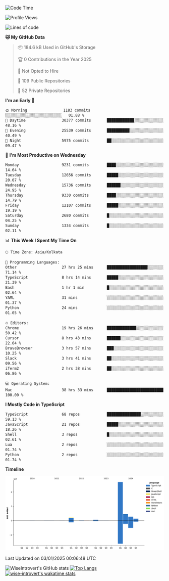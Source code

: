 <!--START_SECTION:waka-->
![Code Time](http://img.shields.io/badge/Code%20Time-2%2C063%20hrs%2025%20mins-blue)

![Profile Views](http://img.shields.io/badge/Profile%20Views-0-blue)

![Lines of code](https://img.shields.io/badge/From%20Hello%20World%20I%27ve%20Written-38.2%20million%20lines%20of%20code-blue)

**🐱 My GitHub Data** 

> 📦 184.6 kB Used in GitHub's Storage 
 > 
> 🏆 0 Contributions in the Year 2025
 > 
> 🚫 Not Opted to Hire
 > 
> 📜 109 Public Repositories 
 > 
> 🔑 52 Private Repositories 
 > 
**I'm an Early 🐤** 

```text
🌞 Morning                1183 commits        ░░░░░░░░░░░░░░░░░░░░░░░░░   01.88 % 
🌆 Daytime                30377 commits       ████████████░░░░░░░░░░░░░   48.16 % 
🌃 Evening                25539 commits       ██████████░░░░░░░░░░░░░░░   40.49 % 
🌙 Night                  5975 commits        ██░░░░░░░░░░░░░░░░░░░░░░░   09.47 % 
```
📅 **I'm Most Productive on Wednesday** 

```text
Monday                   9231 commits        ████░░░░░░░░░░░░░░░░░░░░░   14.64 % 
Tuesday                  12656 commits       █████░░░░░░░░░░░░░░░░░░░░   20.07 % 
Wednesday                15736 commits       ██████░░░░░░░░░░░░░░░░░░░   24.95 % 
Thursday                 9330 commits        ████░░░░░░░░░░░░░░░░░░░░░   14.79 % 
Friday                   12107 commits       █████░░░░░░░░░░░░░░░░░░░░   19.19 % 
Saturday                 2680 commits        █░░░░░░░░░░░░░░░░░░░░░░░░   04.25 % 
Sunday                   1334 commits        █░░░░░░░░░░░░░░░░░░░░░░░░   02.11 % 
```


📊 **This Week I Spent My Time On** 

```text
🕑︎ Time Zone: Asia/Kolkata

💬 Programming Languages: 
Other                    27 hrs 25 mins      ██████████████████░░░░░░░   71.14 % 
TypeScript               8 hrs 14 mins       █████░░░░░░░░░░░░░░░░░░░░   21.39 % 
Bash                     1 hr 1 min          █░░░░░░░░░░░░░░░░░░░░░░░░   02.64 % 
YAML                     31 mins             ░░░░░░░░░░░░░░░░░░░░░░░░░   01.37 % 
Python                   24 mins             ░░░░░░░░░░░░░░░░░░░░░░░░░   01.05 % 

🔥 Editors: 
Chrome                   19 hrs 26 mins      █████████████░░░░░░░░░░░░   50.42 % 
Cursor                   8 hrs 43 mins       ██████░░░░░░░░░░░░░░░░░░░   22.64 % 
BraveBrowser             3 hrs 57 mins       ███░░░░░░░░░░░░░░░░░░░░░░   10.25 % 
Slack                    3 hrs 41 mins       ██░░░░░░░░░░░░░░░░░░░░░░░   09.56 % 
iTerm2                   2 hrs 38 mins       ██░░░░░░░░░░░░░░░░░░░░░░░   06.86 % 

💻 Operating System: 
Mac                      38 hrs 33 mins      █████████████████████████   100.00 % 
```

**I Mostly Code in TypeScript** 

```text
TypeScript               68 repos            ███████████████░░░░░░░░░░   59.13 % 
JavaScript               21 repos            █████░░░░░░░░░░░░░░░░░░░░   18.26 % 
Shell                    3 repos             █░░░░░░░░░░░░░░░░░░░░░░░░   02.61 % 
Lua                      2 repos             ░░░░░░░░░░░░░░░░░░░░░░░░░   01.74 % 
Python                   2 repos             ░░░░░░░░░░░░░░░░░░░░░░░░░   01.74 % 
```



**Timeline**

![Lines of Code chart](https://raw.githubusercontent.com/wise-introvert/wise-introvert/master/assets/bar_graph.png)


 Last Updated on 03/01/2025 00:06:48 UTC
<!--END_SECTION:waka-->

![WiseIntrovert's GitHub stats](https://github-readme-stats.vercel.app/api?username=wise-introvert&count_private=true&show_icons=true)
[![Top Langs](https://github-readme-stats.vercel.app/api/top-langs/?username=wise-introvert&langs_count=10)](https://github.com/anuraghazra/github-readme-stats)
[![wise-introvert's wakatime stats](https://github-readme-stats.vercel.app/api/wakatime?username=wiseintrovert)](https://github.com/anuraghazra/github-readme-stats)
